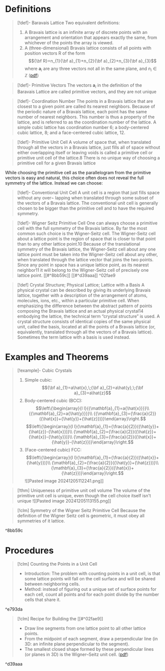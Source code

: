 # Definitions

>[!def]- Baravais Lattice
>Two equivalent definitions:
>1. A Bravais lattice is an infinite array of discrete points with an arrangement and orientation that appears exactly the same, from whichever of the points the array is viewed. 
>2. A (three-dimensional) Bravais lattice consists of all points with position vectors R of the form $${\bf R}=n_{1}{\bf a}_{1}+n_{2}{\bf a}_{2}+n_{3}{\bf a}_{3}$$ where $\mathbf{a}_{i}$  are any three vectors not all in the same plane, and $n_{i} \in \mathbb{Z}$ ([pdf](zotero://open-pdf/library/items/2CHG866D?page=84&annotation=TB5LQG6Z))

>[!def]- Primitive Vectors
>The vectors $\mathbf{a}_{i}$ in the definition of the Baravais Lattice are called primitive vectors, and they are not unique

>[!def]- Coordination Number
>The points in a Bravais lattice that are closest to a given point are called its nearest neighbors. Because of the periodic nature of a Bravais lattice, each point has the same number of nearest neighbors. This number is thus a property of the lattice, and is referred to as the coordination number of the lattice. A simple cubic lattice has coordination number 6; a body-centered cubic lattice, 8; and a face-centered cubic lattice, 12.

>[!def]- Primitive Unit Cell
>A volume of space that, when translated through all the vectors in a Bravais lattice, just fills all of space without either overlapping itself or leaving voids is called a primitive cell or primitive unit cell of the lattice.8 There is no unique way of choosing a primitive cell for a given Bravais lattice

While choosing the primitive cell as the parallelogram from the primitive vectors is easy and natural, this choice often does not reveal the full symmetry of the lattice. Instead we can choose:

>[!def]- Conventional Unit Cell
> A unit cell is a region that just fills space without any over¬ lapping when translated through some subset of the vectors of a Bravais lattice. The conventional unit cell is generally chosen to be bigger than the primitive cell and to have the required symmetry.

>[!def]- Wigner Seitz Primitive Cell
>One can always choose a primitive cell with the full symmetry of the Bravais lattice. By far the most common such choice is the Wigner-Seitz cell. The Wigner-Seitz cell about a lattice point is the region of space that is closer to that point than to any other lattice point.10 Because of the translational symmetry of the Bravais lattice, the Wigner-Seitz cell about any one lattice point must be taken into the Wigner-Seitz cell about any other, when translated through the lattice vector that joins the two points. Since any point in space has a unique lattice point, as its nearest neighbor11 it will belong to the Wigner-Seitz cell of precisely one lattice point. 
>[[#^8bb59c]] 
>[[#^d39aaa]]
^02fae9

>[!def] Crystal Structure; Physical Lattice; Lattice with a Basis
>A physical crystal can be described by giving its underlying Bravais lattice, together with a description of the arrangement of atoms, molecules, ions, etc., within a particular primitive cell. When emphasizing the difference between the abstract pattern of points composing the Bravais lattice and an actual physical crystal14 embodying the lattice, the technical term “crystal structure” is used. A crystal structure consists of identical copies of the same physical unit, called the basis, located at all the points of a Bravais lattice (or, equivalently, translated through all the vectors of a Bravais lattice). Sometimes the term lattice with a basis is used instead. 
# Examples and Theorems

>[!example]- Cubic Crystals
>1. Simple cubic: $${\bf a}_{1}=a\hat{x},\;{\bf a}_{2}=a\hat{y},\;{\bf a}_{3}=a\hat{z}$$
>2. Body-centered cubic (BCC): $$\left\{\begin{array}{l l}{{\mathbf{a}_{1}=a{\hat{x}}}}\\ {{\mathbf{a}_{2}=a{\hat{y}}}}\\ {{\mathbf{a}_{3}={\frac{a}{2}}({\hat{x}}+{\hat{y}}+{\hat{z}})}}\end{array}\right.$$ $$\left\{\begin{array}{l l}{\mathbf{a}_{1}={\frac{a}{2}}({\hat{y}}+{\hat{z}}-{\hat{x}})}\\ {\mathbf{a}_{2}={\frac{a}{2}}({\hat{z}}+{\hat{x}}-{\hat{y}})}\\ {\mathbf{a}_{3}={\frac{a}{2}}({\hat{x}}+{\hat{y}}-{\hat{z}})}\end{array}\right.$$
>3. (Face-centered cubic) FCC: $$\left\{\begin{array}{l l}{\mathbf{a}_{1}={\frac{a}{2}}({\hat{x}}+{\hat{y}})}\\ {\mathbf{a}_{2}={\frac{a}{2}}({\hat{y}}+{\hat{z}})}\\ {\mathbf{a}_{3}={\frac{a}{2}}({\hat{x}}+{\hat{z}})}\end{array}\right.$$
![[Pasted image 20241205112241.png]]


>[!thm] Uniqueness of primitive unit cell volume
>The volume of the primitive unit cell is unique, even though the cell choice itself isn't unique
>![[Pasted image 20241205113155.png]]

>[!clm] Symmetry of the Wigner Seitz Primitive Cell
>Because the definition of the Wigner Seitz cell is geometric, it must obey all symmetries of it lattice.

^8bb59c

# Procedures

> [!clm] Counting the Points in a Unit Cell
> - Introduction: The problem with counting points in a unit cell, is that some lattice points will fall on the cell surface and will be shared between neighboring cells.
> - Method: instead of figuring out a unique set of surface points for each cell, count all points and for each point divide by the number cells that share it.

^e793da

>[!clm] Recipe for Building the [[#^02fae9]] 
> - Draw line segments from one lattice point to all other lattice points.
> - From the midpoint of each segment, draw a perpendicular line (in 3D: an infinite plane perpendicular to the segment).
> - The smallest closed shape formed by these perpendicular lines (or planes in 3D) is the Wigner–Seitz unit cell.
> ([pdf](zotero://open-pdf/library/items/7GQA2R6H?page=5&annotation=68VRYCBB))

^d39aaa




